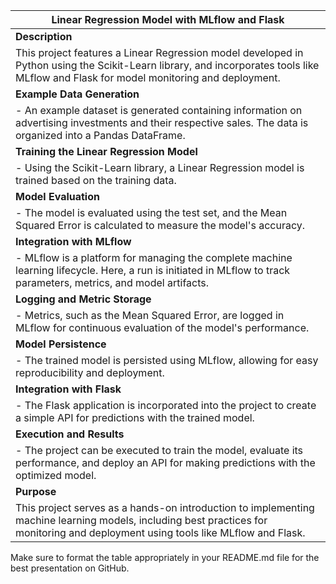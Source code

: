 | **Linear Regression Model with MLflow and Flask**                                       |
|------------------------------------------------------------------------------------------|
| **Description**                                                                         |
| This project features a Linear Regression model developed in Python using the Scikit-Learn library, and incorporates tools like MLflow and Flask for model monitoring and deployment. |
| **Example Data Generation**                                                              |
| - An example dataset is generated containing information on advertising investments and their respective sales. The data is organized into a Pandas DataFrame. |
| **Training the Linear Regression Model**                                                 |
| - Using the Scikit-Learn library, a Linear Regression model is trained based on the training data. |
| **Model Evaluation**                                                                     |
| - The model is evaluated using the test set, and the Mean Squared Error is calculated to measure the model's accuracy. |
| **Integration with MLflow**                                                              |
| - MLflow is a platform for managing the complete machine learning lifecycle. Here, a run is initiated in MLflow to track parameters, metrics, and model artifacts. |
| **Logging and Metric Storage**                                                           |
| - Metrics, such as the Mean Squared Error, are logged in MLflow for continuous evaluation of the model's performance. |
| **Model Persistence**                                                                    |
| - The trained model is persisted using MLflow, allowing for easy reproducibility and deployment. |
| **Integration with Flask**                                                               |
| - The Flask application is incorporated into the project to create a simple API for predictions with the trained model. |
| **Execution and Results**                                                                |
| - The project can be executed to train the model, evaluate its performance, and deploy an API for making predictions with the optimized model. |
| **Purpose**                                                                             |
| This project serves as a hands-on introduction to implementing machine learning models, including best practices for monitoring and deployment using tools like MLflow and Flask. |

Make sure to format the table appropriately in your README.md file for the best presentation on GitHub.
